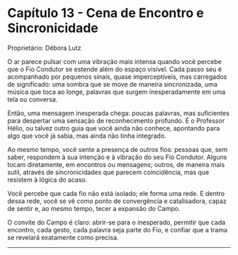 # Capítulo 13 - Cena de Encontro e Sincronicidade

Proprietário: Débora Lutz

O ar parece pulsar com uma vibração mais intensa quando você percebe que o Fio Condutor se estende além do espaço visível. Cada passo seu é acompanhado por pequenos sinais, quase imperceptíveis, mas carregados de significado: uma sombra que se move de maneira sincronizada, uma música que toca ao longe, palavras que surgem inesperadamente em uma tela ou conversa.

Então, uma mensagem inesperada chega: poucas palavras, mas suficientes para despertar uma sensação de reconhecimento profundo. É o Professor Hélio, ou talvez outro guia que você ainda não conhece, apontando para algo que você já sabia, mas ainda não tinha integrado.

Ao mesmo tempo, você sente a presença de outros fios: pessoas que, sem saber, respondem à sua intenção e à vibração do seu Fio Condutor. Alguns tocam diretamente, em encontros ou mensagens; outros, de maneira mais sutil, através de sincronicidades que parecem coincidência, mas que resistem à lógica do acaso.

Você percebe que cada fio não está isolado; ele forma uma rede. E dentro dessa rede, você se vê como ponto de convergência e catalisadora, capaz de sentir e, ao mesmo tempo, tecer a expansão do Campo.

O convite do Campo é claro: abrir-se para o inesperado, permitir que cada encontro, cada gesto, cada palavra seja parte do Fio, e confiar que a trama se revelará exatamente como precisa.

---